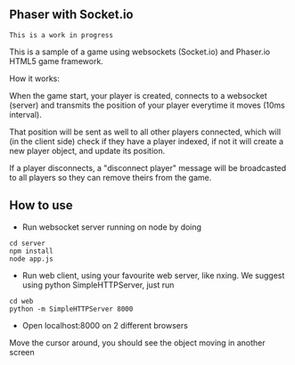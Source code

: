 ## Phaser with Socket.io

    This is a work in progress
    
This is a sample of a game using websockets (Socket.io) and Phaser.io HTML5 game framework.

How it works: 

When the game start, your player is created, connects to a websocket (server) and transmits the position of your player everytime it moves (10ms interval).

That position will be sent as well to all other players connected, which will (in the client side) check if they have a player indexed, if not it will create a new player object, and update its position.

If a player disconnects, a "disconnect player" message will be broadcasted to all players so they can remove theirs from the game.

## How to use 

- Run websocket server running on node by doing 
```
cd server
npm install
node app.js
```
- Run web client, using your favourite web server, like nxing. We suggest using python SimpleHTTPServer, just run
```
cd web
python -m SimpleHTTPServer 8000
```

- Open localhost:8000 on 2 different browsers

Move the cursor around, you should see the object moving in another screen